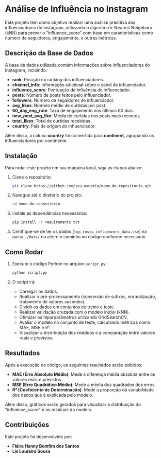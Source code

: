 # Análise de Influência no Instagram

Este projeto tem como objetivo realizar uma análise preditiva dos influenciadores do Instagram, utilizando o algoritmo k-Nearest Neighbors (kNN) para prever o "influence_score" com base em características como número de seguidores, engajamento, e outras métricas.

## Descrição da Base de Dados

A base de dados utilizada contém informações sobre influenciadores do Instagram, incluindo:

- **rank**: Posição no ranking dos influenciadores.
- **channel_info**: Informação adicional sobre o canal do influenciador.
- **influence_score**: Pontuação de influência do influenciador.
- **posts**: Número de posts feitos pelo influenciador.
- **followers**: Número de seguidores do influenciador.
- **avg_likes**: Número médio de curtidas por post.
- **60_day_eng_rate**: Taxa de engajamento nos últimos 60 dias.
- **new_post_avg_like**: Média de curtidas nos posts mais recentes.
- **total_likes**: Total de curtidas recebidas.
- **country**: País de origem do influenciador.

Além disso, a coluna **country** foi convertida para **continent**, agrupando os influenciadores por continente.

## Instalação

Para rodar este projeto em sua máquina local, siga as etapas abaixo:

1. Clone o repositório:
    ```bash
    git clone https://github.com/seu-usuario/nome-do-repositorio.git
    ```

2. Navegue até o diretório do projeto:
    ```bash
    cd nome-do-repositorio
    ```

3. Instale as dependências necessárias:
    ```bash
    pip install -r requirements.txt
    ```

4. Certifique-se de ter os dados (`top_insta_influencers_data.csv`) na pasta `./data/` ou altere o caminho no código conforme necessário.

## Como Rodar

1. Execute o código Python no arquivo `script.py`:
    ```bash
    python script.py
    ```

2. O script irá:

    - Carregar os dados.
    - Realizar o pré-processamento (conversão de sufixos, normalização, tratamento de valores ausentes).
    - Dividir os dados em conjuntos de treino e teste.
    - Realizar validação cruzada com o modelo inicial (kNN).
    - Otimizar os hiperparâmetros utilizando GridSearchCV.
    - Avaliar o modelo no conjunto de teste, calculando métricas como MAE, MSE e R².
    - Visualizar a distribuição dos resíduos e a comparação entre valores reais e previstos.

## Resultados

Após a execução do código, os seguintes resultados serão exibidos:

- **MAE (Erro Absoluto Médio)**: Mede a diferença média absoluta entre os valores reais e previstos.
- **MSE (Erro Quadrático Médio)**: Mede a média dos quadrados dos erros.
- **R² (Coeficiente de Determinação)**: Mede a proporção da variabilidade dos dados que é explicada pelo modelo.

Além disso, gráficos serão gerados para visualizar a distribuição do "influence_score" e os resíduos do modelo.

## Contribuições

Este projeto foi desenvolvido por:

- **Fláira Hanny Bomfim dos Santos**
- **Lis Loureiro Sousa**